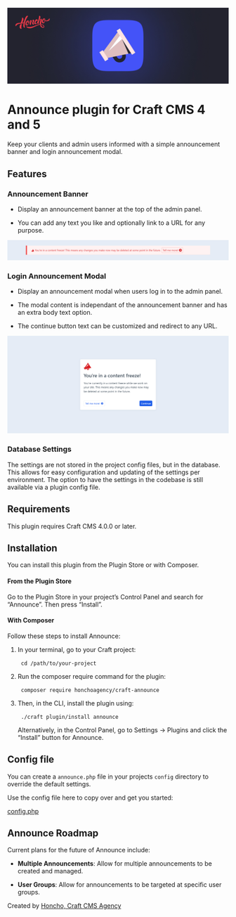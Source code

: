 <p align="center">
    <img src="./docs/resources/Banner.jpg" alt="drawing"/>
</p>

# Announce plugin for Craft CMS 4 and 5

Keep your clients and admin users informed with a simple announcement banner and login announcement modal.


## Features

### Announcement Banner

 - Display an announcement banner at the top of the admin panel.

 - You can add any text you like and optionally link to a URL for any purpose.

<img src="./docs/resources/announce-alert-banner.png" alt="drawing"/>

### Login Announcement Modal

 - Display an announcement modal when users log in to the admin panel.

 - The modal content is independant of the announcement banner and has an extra body text option.

 - The continue button text can be customized and redirect to any URL.

<img src="./docs/resources/login-modal-announcement.png" alt="drawing"/>

### Database Settings

The settings are not stored in the project config files, but in the database. This allows for easy configuration and updating of the settings per environment. The option to have the settings in the codebase is still available via a plugin config file.

## Requirements

This plugin requires Craft CMS 4.0.0 or later.

## Installation

You can install this plugin from the Plugin Store or with Composer.

#### From the Plugin Store

Go to the Plugin Store in your project’s Control Panel and search for “Announce”. Then press “Install”.

#### With Composer

Follow these steps to install Announce:

1. In your terminal, go to your Craft project:

        cd /path/to/your-project

2. Run the composer require command for the plugin:

        composer require honchoagency/craft-announce

3. Then, in the CLI, install the plugin using:

        ./craft plugin/install announce

    Alternatively, in the Control Panel, go to Settings → Plugins and click the “Install” button for Announce.

## Config file

You can create a `announce.php` file in your projects `config` directory to override the default settings.

Use the config file here to copy over and get you started:

[config.php](./src/config.php)


## Announce Roadmap

Current plans for the future of Announce include:

- **Multiple Announcements**: Allow for multiple announcements to be created and managed.

- **User Groups**: Allow for announcements to be targeted at specific user groups.


Created by [Honcho, Craft CMS Agency](https://honcho.agency/craft-cms)



